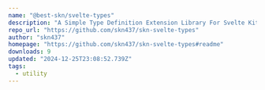 ```yaml
---
name: "@best-skn/svelte-types"
description: "A Simple Type Definition Extension Library For Svelte Kit (Svelte 5)"
repo_url: "https://github.com/skn437/skn-svelte-types"
author: "skn437"
homepage: "https://github.com/skn437/skn-svelte-types#readme"
downloads: 9
updated: "2024-12-25T23:08:52.739Z"
tags: 
  - utility
---
```

